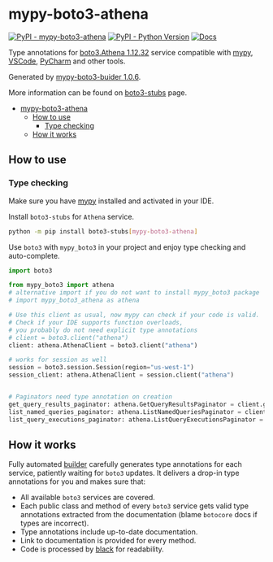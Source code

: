 # mypy-boto3-athena

[![PyPI - mypy-boto3-athena](https://img.shields.io/pypi/v/mypy-boto3-athena.svg?color=blue)](https://pypi.org/project/mypy-boto3-athena)
[![PyPI - Python Version](https://img.shields.io/pypi/pyversions/mypy-boto3-athena.svg?color=blue)](https://pypi.org/project/mypy-boto3-athena)
[![Docs](https://img.shields.io/readthedocs/mypy-boto3-builder.svg?color=blue)](https://mypy-boto3-builder.readthedocs.io/)

Type annotations for
[boto3.Athena 1.12.32](https://boto3.amazonaws.com/v1/documentation/api/1.12.32/reference/services/athena.html#Athena) service
compatible with [mypy](https://github.com/python/mypy), [VSCode](https://code.visualstudio.com/),
[PyCharm](https://www.jetbrains.com/pycharm/) and other tools.

Generated by [mypy-boto3-buider 1.0.6](https://github.com/vemel/mypy_boto3_builder).

More information can be found on [boto3-stubs](https://pypi.org/project/boto3-stubs/) page.

- [mypy-boto3-athena](#mypy-boto3-athena)
  - [How to use](#how-to-use)
    - [Type checking](#type-checking)
  - [How it works](#how-it-works)

## How to use

### Type checking

Make sure you have [mypy](https://github.com/python/mypy) installed and activated in your IDE.

Install `boto3-stubs` for `Athena` service.

```bash
python -m pip install boto3-stubs[mypy-boto3-athena]
```

Use `boto3` with `mypy_boto3` in your project and enjoy type checking and auto-complete.

```python
import boto3

from mypy_boto3 import athena
# alternative import if you do not want to install mypy_boto3 package
# import mypy_boto3_athena as athena

# Use this client as usual, now mypy can check if your code is valid.
# Check if your IDE supports function overloads,
# you probably do not need explicit type annotations
# client = boto3.client("athena")
client: athena.AthenaClient = boto3.client("athena")

# works for session as well
session = boto3.session.Session(region="us-west-1")
session_client: athena.AthenaClient = session.client("athena")


# Paginators need type annotation on creation
get_query_results_paginator: athena.GetQueryResultsPaginator = client.get_paginator("get_query_results")
list_named_queries_paginator: athena.ListNamedQueriesPaginator = client.get_paginator("list_named_queries")
list_query_executions_paginator: athena.ListQueryExecutionsPaginator = client.get_paginator("list_query_executions")
```

## How it works

Fully automated [builder](https://github.com/vemel/mypy_boto3_builder) carefully generates
type annotations for each service, patiently waiting for `boto3` updates. It delivers
a drop-in type annotations for you and makes sure that:

- All available `boto3` services are covered.
- Each public class and method of every `boto3` service gets valid type annotations
  extracted from the documentation (blame `botocore` docs if types are incorrect).
- Type annotations include up-to-date documentation.
- Link to documentation is provided for every method.
- Code is processed by [black](https://github.com/psf/black) for readability.